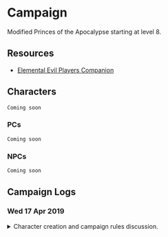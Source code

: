 # Campaign 
Modified Princes of the Apocalypse starting at level 8. 

## Resources
* [Elemental Evil Players Companion](https://media.wizards.com/2015/downloads/dnd/EE_PlayersCompanion.pdf)

## Characters 
    Coming soon 
### PCs 
    Coming soon
### NPCs
    Coming soon

## Campaign Logs
### Wed 17 Apr 2019 
<details>
<summary>Character creation and campaign rules discussion.</summary>

#### Character creation
4 Characters at 8th level. Two druids, a wizard and a mutliclass rogue/ranger

#### Rules discussion
* Base game rules
* All spells and abilities from official 5e books are available
* Critical failures might have dire consequences
</details>

